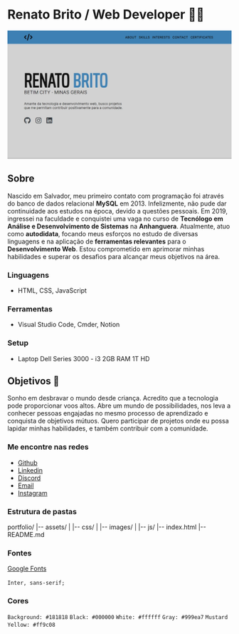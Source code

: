 # Renato Brito / Web Developer 👋🏽

![Portfolio Home](assets/images/portfolio_home.jpeg)

## Sobre

Nascido em Salvador, meu primeiro contato com programação foi
através do banco de dados relacional **MySQL** em 2013. Infelizmente, não pude dar continuidade aos estudos na
época, devido a questões pessoais. Em 2019, ingressei na faculdade
e conquistei uma vaga no curso de
**Tecnólogo em Análise e Desenvolvimento de Sistemas**
na **Anhanguera**. Atualmente, atuo como **autodidata**,
focando meus esforços no estudo de diversas linguagens e na
aplicação de **ferramentas relevantes** para o
**Desenvolvimento Web**. Estou comprometido em
aprimorar minhas habilidades e superar os desafios para alcançar
meus objetivos na área.

### Linguagens

- HTML, CSS, JavaScript

### Ferramentas

- Visual Studio Code, Cmder, Notion

### Setup

- Laptop Dell Series 3000 - i3 2GB RAM 1T HD

## Objetivos :dart:

Sonho em desbravar o mundo desde criança. Acredito que a tecnologia
pode proporcionar voos altos. Abre um mundo de possibilidades, nos
leva a conhecer pessoas engajadas no mesmo processo de aprendizado e
conquista de objetivos mútuos. Quero participar de projetos onde eu
possa lapidar minhas habilidades, e também contribuir com a
comunidade.

### Me encontre nas redes

- [Github](https://github.com/rbdev92)
- [Linkedin](https://www.linkedin.com/in/renatobrito92/)
- [Discord](https://discord.gg/#8522)
- [Email](mailto:dev.renatobrito@gmail.com)
- [Instagram](https://instagram.com/rbdev92)

### Estrutura de pastas

portfolio/
|-- assets/
| |-- css/
| |-- images/
| |-- js/
|-- index.html
|-- README.md

### Fontes

[Google Fonts](https://fonts.google.com/)

`Inter, sans-serif;`

### Cores

`Background: #181818`
`Black: #000000`
`White: #ffffff`
`Gray: #999ea7`
`Mustard Yellow: #ff9c08`

<!-- https://adevait.com/blog/workplace/7-soft-skills-developers-2019# -->